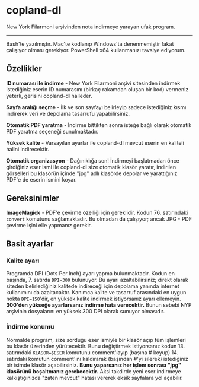 # copland-dl
New York Filarmoni arşivinden nota indirmeye yarayan ufak program.
***
Bash'te yazılmıştır. Mac'te kodlanıp Windows'ta denenmemiştir fakat çalışıyor olması gerekiyor. PowerShell x64 kullanmanızı tavsiye ediyorum.

## Özellikler
**ID numarası ile indirme** - New York Filarmoni arşivi sitesinden indirmek istediğiniz eserin ID numarasını (birkaç rakamdan oluşan bir kod) vermeniz yeterli, gerisini copland-dl halleder.

**Sayfa aralığı seçme** - İlk ve son sayfayı belirleyip sadece istediğiniz kısmı indirerek veri ve depolama tasarrufu yapabilirsiniz.

**Otomatik PDF yaratma** - İndirme bittikten sonra isteğe bağlı olarak otomatik PDF yaratma seçeneği sunulmaktadır.

**Yüksek kalite** - Varsayılan ayarlar ile copland-dl mevcut eserin en kaliteli halini indirecektir.

**Otomatik organizasyon** - Dağınıklığa son! İndirmeyi başlatmadan önce girdiğiniz eser ismi ile copland-dl size otomatik klasör yaratır, indirilen görselleri bu klasörün içinde "jpg" adlı klasörde depolar ve yarattığınız PDF'e de eserin ismini koyar.

## Gereksinimler
**ImageMagick** - PDF'e çevirme özelliği için gereklidir. Kodun 76. satırındaki `convert` komutunu sağlamaktadır. Bu olmadan da çalışıyor; ancak JPG - PDF çevirme işini elle yapmanız gerekir.

## Basit ayarlar
### Kalite ayarı
Programda DPI (Dots Per Inch) ayarı yapma bulunmaktadır. Kodun en başında, 7. satırda `DPI=300` bulunuyor. Bu ayarı azaltabilirsiniz; direkt olarak siteden belirlediğiniz kalitede indireceği için depolama yanında internet kullanımını da azaltacaktır. Kanımca kalite ve tasarruf arasındaki en uygun nokta `DPI=150`'dir, en yüksek kalite indirmek istiyorsanız ayarı ellemeyin. **300'den yükseğe ayarlarsanız indirme hata verecektir.** Bunun sebebi NYP arşivinin dosyalarını en yüksek 300 DPI olarak sunuyor olmasıdır.

### İndirme konumu
Normalde program, size sorduğu eser ismiyle bir klasör açıp tüm işlemleri bu klasör üzerinden yürütecektir. Bunu değiştirmek istiyorsanız kodun 13. satırındaki `KLASOR=$ESER` komutunu comment'layıp (başına # koyup) 14. satırdaki komutun comment'ını kaldırarak (başından #'yi silerek) istediğiniz bir isimde klasör açabilirsiniz. **Bunu yaparsanız her işlem sonrası "jpg" klasörünü boşaltmanız gerekecektir.** Aksi takdirde yeni eser indirmeye kalkıştığınızda "zaten mevcut" hatası vererek eksik sayfalara yol açabilir.
